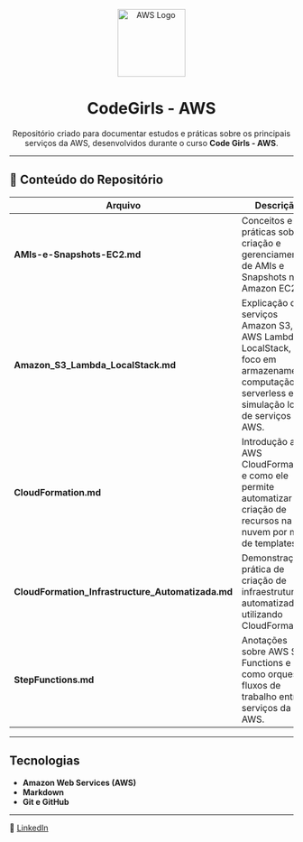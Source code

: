 <p align="center">
  <img src="https://upload.wikimedia.org/wikipedia/commons/9/93/Amazon_Web_Services_Logo.svg" alt="AWS Logo" width="120"/>
</p>

<h1 align="center">CodeGirls - AWS</h1>

<p align="center">
  Repositório criado para documentar estudos e práticas sobre os principais serviços da AWS, desenvolvidos durante o curso <b>Code Girls - AWS</b>.
</p>

---

## 📘 Conteúdo do Repositório

| Arquivo | Descrição |
|----------|------------|
| **AMIs-e-Snapshots-EC2.md** | Conceitos e práticas sobre criação e gerenciamento de AMIs e Snapshots no Amazon EC2. |
| **Amazon_S3_Lambda_LocalStack.md** | Explicação dos serviços Amazon S3, AWS Lambda e LocalStack, com foco em armazenamento, computação serverless e simulação local de serviços AWS. |
| **CloudFormation.md** | Introdução ao AWS CloudFormation e como ele permite automatizar a criação de recursos na nuvem por meio de templates. |
| **CloudFormation_Infrastructure_Automatizada.md** | Demonstração prática de criação de infraestrutura automatizada utilizando CloudFormation. |
| **StepFunctions.md** | Anotações sobre AWS Step Functions e como orquestrar fluxos de trabalho entre serviços da AWS. |

---

## Tecnologias

- **Amazon Web Services (AWS)**
- **Markdown**
- **Git e GitHub**

---

🔗 [LinkedIn](https://www.linkedin.com/in/dev-marielle-santos)

